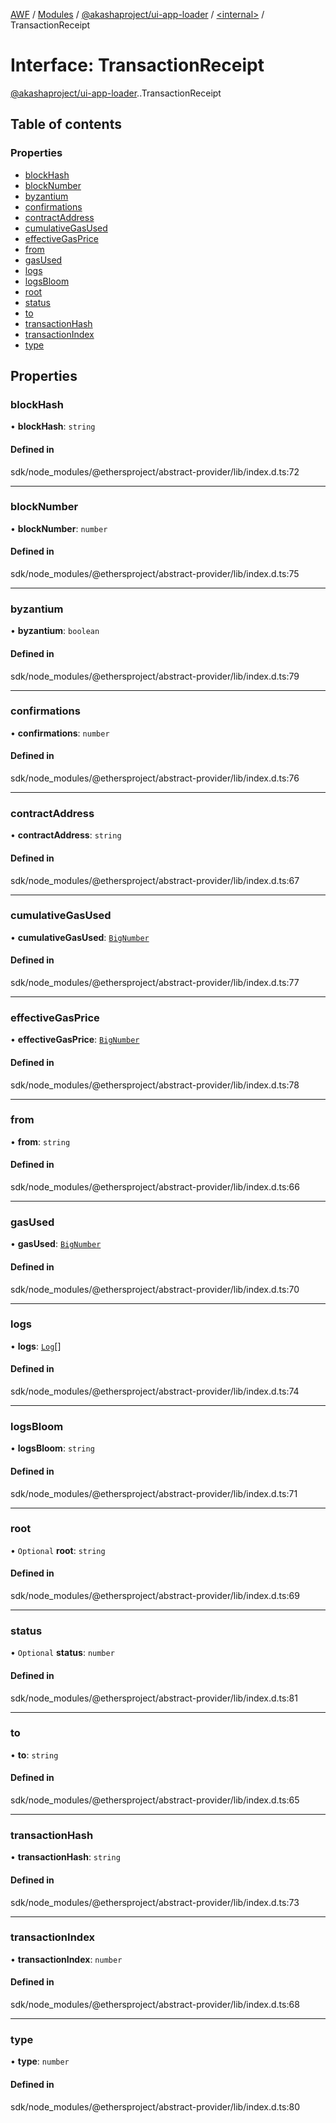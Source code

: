 [AWF](../README.md) / [Modules](../modules.md) / [@akashaproject/ui-app-loader](../modules/akashaproject_ui_app_loader.md) / [<internal\>](../modules/akashaproject_ui_app_loader._internal_.md) / TransactionReceipt

# Interface: TransactionReceipt

[@akashaproject/ui-app-loader](../modules/akashaproject_ui_app_loader.md).[<internal>](../modules/akashaproject_ui_app_loader._internal_.md).TransactionReceipt

## Table of contents

### Properties

- [blockHash](akashaproject_ui_app_loader._internal_.TransactionReceipt.md#blockhash)
- [blockNumber](akashaproject_ui_app_loader._internal_.TransactionReceipt.md#blocknumber)
- [byzantium](akashaproject_ui_app_loader._internal_.TransactionReceipt.md#byzantium)
- [confirmations](akashaproject_ui_app_loader._internal_.TransactionReceipt.md#confirmations)
- [contractAddress](akashaproject_ui_app_loader._internal_.TransactionReceipt.md#contractaddress)
- [cumulativeGasUsed](akashaproject_ui_app_loader._internal_.TransactionReceipt.md#cumulativegasused)
- [effectiveGasPrice](akashaproject_ui_app_loader._internal_.TransactionReceipt.md#effectivegasprice)
- [from](akashaproject_ui_app_loader._internal_.TransactionReceipt.md#from)
- [gasUsed](akashaproject_ui_app_loader._internal_.TransactionReceipt.md#gasused)
- [logs](akashaproject_ui_app_loader._internal_.TransactionReceipt.md#logs)
- [logsBloom](akashaproject_ui_app_loader._internal_.TransactionReceipt.md#logsbloom)
- [root](akashaproject_ui_app_loader._internal_.TransactionReceipt.md#root)
- [status](akashaproject_ui_app_loader._internal_.TransactionReceipt.md#status)
- [to](akashaproject_ui_app_loader._internal_.TransactionReceipt.md#to)
- [transactionHash](akashaproject_ui_app_loader._internal_.TransactionReceipt.md#transactionhash)
- [transactionIndex](akashaproject_ui_app_loader._internal_.TransactionReceipt.md#transactionindex)
- [type](akashaproject_ui_app_loader._internal_.TransactionReceipt.md#type)

## Properties

### blockHash

• **blockHash**: `string`

#### Defined in

sdk/node_modules/@ethersproject/abstract-provider/lib/index.d.ts:72

___

### blockNumber

• **blockNumber**: `number`

#### Defined in

sdk/node_modules/@ethersproject/abstract-provider/lib/index.d.ts:75

___

### byzantium

• **byzantium**: `boolean`

#### Defined in

sdk/node_modules/@ethersproject/abstract-provider/lib/index.d.ts:79

___

### confirmations

• **confirmations**: `number`

#### Defined in

sdk/node_modules/@ethersproject/abstract-provider/lib/index.d.ts:76

___

### contractAddress

• **contractAddress**: `string`

#### Defined in

sdk/node_modules/@ethersproject/abstract-provider/lib/index.d.ts:67

___

### cumulativeGasUsed

• **cumulativeGasUsed**: [`BigNumber`](../classes/akashaproject_ui_app_loader._internal_.BigNumber.md)

#### Defined in

sdk/node_modules/@ethersproject/abstract-provider/lib/index.d.ts:77

___

### effectiveGasPrice

• **effectiveGasPrice**: [`BigNumber`](../classes/akashaproject_ui_app_loader._internal_.BigNumber.md)

#### Defined in

sdk/node_modules/@ethersproject/abstract-provider/lib/index.d.ts:78

___

### from

• **from**: `string`

#### Defined in

sdk/node_modules/@ethersproject/abstract-provider/lib/index.d.ts:66

___

### gasUsed

• **gasUsed**: [`BigNumber`](../classes/akashaproject_ui_app_loader._internal_.BigNumber.md)

#### Defined in

sdk/node_modules/@ethersproject/abstract-provider/lib/index.d.ts:70

___

### logs

• **logs**: [`Log`](akashaproject_ui_app_loader._internal_.Log.md)[]

#### Defined in

sdk/node_modules/@ethersproject/abstract-provider/lib/index.d.ts:74

___

### logsBloom

• **logsBloom**: `string`

#### Defined in

sdk/node_modules/@ethersproject/abstract-provider/lib/index.d.ts:71

___

### root

• `Optional` **root**: `string`

#### Defined in

sdk/node_modules/@ethersproject/abstract-provider/lib/index.d.ts:69

___

### status

• `Optional` **status**: `number`

#### Defined in

sdk/node_modules/@ethersproject/abstract-provider/lib/index.d.ts:81

___

### to

• **to**: `string`

#### Defined in

sdk/node_modules/@ethersproject/abstract-provider/lib/index.d.ts:65

___

### transactionHash

• **transactionHash**: `string`

#### Defined in

sdk/node_modules/@ethersproject/abstract-provider/lib/index.d.ts:73

___

### transactionIndex

• **transactionIndex**: `number`

#### Defined in

sdk/node_modules/@ethersproject/abstract-provider/lib/index.d.ts:68

___

### type

• **type**: `number`

#### Defined in

sdk/node_modules/@ethersproject/abstract-provider/lib/index.d.ts:80
